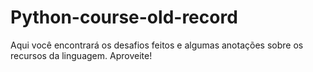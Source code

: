 # Python-course-old-record

Aqui você encontrará os desafios feitos e algumas anotações sobre os recursos da linguagem.
Aproveite!
